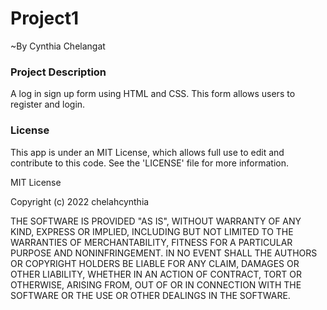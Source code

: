 # Project1
~By Cynthia Chelangat
### Project Description
A log in sign up form using HTML and CSS. This form allows users to register and login.
### License
This app is under an MIT License, which allows full use to edit and contribute to this code. See the 'LICENSE' file for more information.

MIT License

Copyright (c) 2022 chelahcynthia



THE SOFTWARE IS PROVIDED "AS IS", WITHOUT WARRANTY OF ANY KIND, EXPRESS OR
IMPLIED, INCLUDING BUT NOT LIMITED TO THE WARRANTIES OF MERCHANTABILITY,
FITNESS FOR A PARTICULAR PURPOSE AND NONINFRINGEMENT. IN NO EVENT SHALL THE
AUTHORS OR COPYRIGHT HOLDERS BE LIABLE FOR ANY CLAIM, DAMAGES OR OTHER
LIABILITY, WHETHER IN AN ACTION OF CONTRACT, TORT OR OTHERWISE, ARISING FROM,
OUT OF OR IN CONNECTION WITH THE SOFTWARE OR THE USE OR OTHER DEALINGS IN THE
SOFTWARE.
